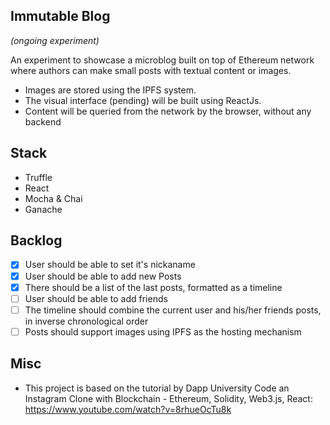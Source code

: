 ## Immutable Blog

*(ongoing experiment)*

An experiment to showcase a microblog built on top of Ethereum network where authors can make small posts with textual content or images.
- Images are stored using the IPFS system.
- The visual interface (pending) will be built using ReactJs.
- Content will be queried from the network by the browser, without any backend

## Stack
- Truffle
- React
- Mocha & Chai
- Ganache

## Backlog
- [x] User should be able to set it's nickaname
- [x] User should be able to add new Posts
- [x] There should be a list of the last posts, formatted as a timeline
- [ ] User should be able to add friends
- [ ] The timeline should combine the current user and his/her friends posts, in inverse chronological order
- [ ] Posts should support images using IPFS as the hosting mechanism

## Misc
- This project is based on the tutorial by Dapp University Code an Instagram Clone with Blockchain - Ethereum, Solidity, Web3.js, React: https://www.youtube.com/watch?v=8rhueOcTu8k

